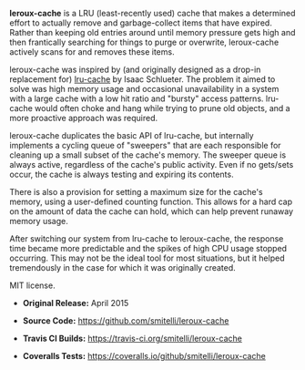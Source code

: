**leroux-cache** is a LRU (least-recently used) cache that makes a determined effort to actually remove and garbage-collect items that have expired. Rather than keeping old entries around until memory pressure gets high and then frantically searching for things to purge or overwrite, leroux-cache actively scans for and removes these items.

leroux-cache was inspired by (and originally designed as a drop-in replacement for) [lru-cache](https://github.com/isaacs/node-lru-cache) by Isaac Schlueter. The problem it aimed to solve was high memory usage and occasional unavailability in a system with a large cache with a low hit ratio and "bursty" access patterns. lru-cache would often choke and hang while trying to prune old objects, and a more proactive approach was required.

leroux-cache duplicates the basic API of lru-cache, but internally implements a cycling queue of "sweepers" that are each responsible for cleaning up a small subset of the cache's memory. The sweeper queue is always active, regardless of the cache's public activity. Even if no gets/sets occur, the cache is always testing and expiring its contents.

There is also a provision for setting a maximum size for the cache's memory, using a user-defined counting function. This allows for a hard cap on the amount of data the cache can hold, which can help prevent runaway memory usage.

After switching our system from lru-cache to leroux-cache, the response time became more predictable and the spikes of high CPU usage stopped occurring. This may not be the ideal tool for most situations, but it helped tremendously in the case for which it was originally created.

MIT license.

* **Original Release:** April 2015

* **Source Code:** <https://github.com/smitelli/leroux-cache>

* **Travis CI Builds:** <https://travis-ci.org/smitelli/leroux-cache>

* **Coveralls Tests:** <https://coveralls.io/github/smitelli/leroux-cache>
